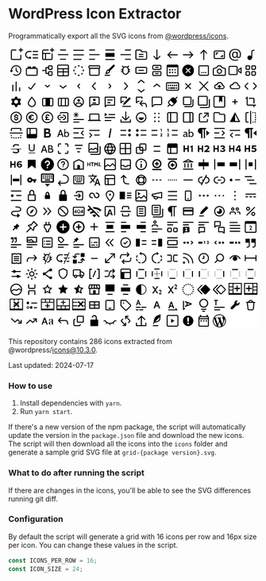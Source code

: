 # WordPress Icon Extractor

Programmatically export all the SVG icons from [@wordpress/icons](https://www.npmjs.com/package/@wordpress/icons).

![Latest grid](grid-latest.svg)

This repository contains 286 icons extracted from @wordpress/icons@10.3.0.

Last updated: 2024-07-17

### How to use

1. Install dependencies with `yarn`.
2. Run `yarn start`.

If there's a new version of the npm package, the script will automatically update the version in the `package.json` file and download the new icons.
The script will then download all the icons into the `icons` folder and generate a sample grid SVG file at `grid-{package version}.svg`.

### What to do after running the script

If there are changes in the icons, you'll be able to see the SVG differences running git diff.

### Configuration

By default the script will generate a grid with 16 icons per row and 16px size per icon. You can change these values in the script.

```JavaScript
const ICONS_PER_ROW = 16;
const ICON_SIZE = 24;
```
